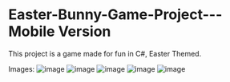 # Easter-Bunny-Game-Project---Mobile Version
This project is a game made for fun in C#, Easter Themed.

Images:
![image](https://user-images.githubusercontent.com/74200190/165106798-29b7c5db-e851-4ce2-add3-984c2593c097.png)
![image](https://user-images.githubusercontent.com/74200190/165106842-dff2487d-fa3f-4362-9376-d4656a150941.png)
![image](https://user-images.githubusercontent.com/74200190/165106917-cf4af346-ad06-4442-b4ff-3a26817338c0.png)
![image](https://user-images.githubusercontent.com/74200190/165106964-5e07833c-62f9-46dc-8465-479bb1654489.png)
![image](https://user-images.githubusercontent.com/74200190/165107025-9ab5245e-3b19-45d4-bef6-c4c7c3958e84.png)
